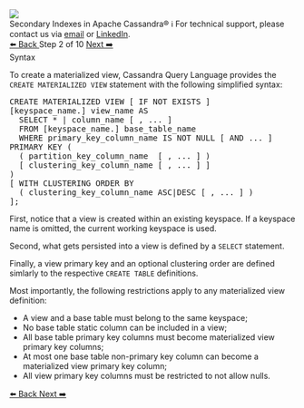 <!-- TOP -->
<div class="top">
  <img src="https://datastax-academy.github.io/katapod-shared-assets/images/ds-academy-logo.svg" />
  <div class="scenario-title-section">
    <span class="scenario-title">Secondary Indexes in Apache Cassandra®</span>
    <span class="scenario-subtitle">ℹ️ For technical support, please contact us via <a href="mailto:aleksandr.volochnev@datastax.com">email</a> or <a href="https://dtsx.io/aleks">LinkedIn</a>.</span> 
  </div>
</div>

<!-- NAVIGATION -->
<div id="navigation-top" class="navigation-top">
 <a href='command:katapod.loadPage?[{"step":"step1"}]'
   class="btn btn-dark navigation-top-left">⬅️ Back
 </a>
<span class="step-count"> Step 2 of 10</span>
 <a href='command:katapod.loadPage?[{"step":"step3"}]' 
    class="btn btn-dark navigation-top-right">Next ➡️
  </a>
</div>

<!-- CONTENT -->

<div class="step-title">Syntax</div>

To create a materialized view, Cassandra Query Language provides the `CREATE MATERIALIZED VIEW` statement with the following simplified syntax:

<pre class="non-executable-code">
CREATE MATERIALIZED VIEW [ IF NOT EXISTS ] 
[keyspace_name.] view_name AS 
  SELECT * | column_name [ , ... ]
  FROM [keyspace_name.] base_table_name
  WHERE primary_key_column_name IS NOT NULL [ AND ... ] 
PRIMARY KEY ( 
  ( partition_key_column_name  [ , ... ] )
  [ clustering_key_column_name [ , ... ] ]
)  
[ WITH CLUSTERING ORDER BY 
  ( clustering_key_column_name ASC|DESC [ , ... ] )
];
</pre>

First, notice that a view is created within an existing keyspace. If a keyspace name is omitted, the current working keyspace is used.

Second, what gets persisted into a view is defined by a `SELECT` statement.

Finally, a view primary key and an optional clustering order are defined simlarly to the respective `CREATE TABLE` definitions.

Most importantly, the following restrictions apply to any materialized view definition:
- A view and a base table must belong to the same keyspace;
- No base table static column can be included in a view;
- All base table primary key columns must become materialized view primary key columns;
- At most one base table non-primary key column can become a materialized view primary key column;
- All view primary key columns must be restricted to not allow nulls.

<!-- NAVIGATION -->
<div id="navigation-bottom" class="navigation-bottom">
 <a href='command:katapod.loadPage?[{"step":"step1"}]'
   class="btn btn-dark navigation-bottom-left">⬅️ Back
 </a>
 <a href='command:katapod.loadPage?[{"step":"step3"}]'
    class="btn btn-dark navigation-bottom-right">Next ➡️
  </a>
</div>
